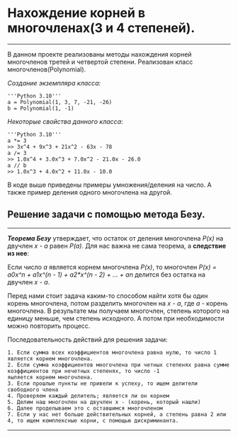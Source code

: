 # Нахождение корней в многочленах(3 и 4 степеней).
***
В данном проекте реализованы методы нахождения корней многочленов третей и четвертой степени. 
Реализован класс многочленов(Polynomial).

_Создание экземпляра класса:_

    '''Python 3.10'''
    a = Polynomial(1, 3, 7, -21, -26)
    b = Polynomial(1, -1)

_Некоторые свойства данного класса_:

    '''Python 3.10'''
    a *= 3 
    >> 3x^4 + 9x^3 + 21x^2 - 63x - 78
    a /= 3
    >> 1.0x^4 + 3.0x^3 + 7.0x^2 - 21.0x - 26.0
    a // b
    >> 1.0x^3 + 4.0x^2 + 11.0x - 10.0
    
В коде выше приведены примеры умножения/деления на число. А также пример деления одного многочлена на другой.

## Решение задачи с помощью метода Безу.
***

**_Теорема Безу_** утверждает, что остаток от деления многочлена _P(x)_ на двучлен _x - a_ равен _P(a)_. Для нас важна
не сама теорема, а **следствие из нее**:

Если число _a_ является корнем многочлена _P(x)_, то многочлен _P(x) = a0*x^n + a1*x^(n - 1) + a2*x^(n - 2) + ... + an_
делится без остатка на двучлен _x - a_.

Перед нами стоит задача каким-то способом найти хотя бы один корень многочлена, потом разделить многочлен на _x - a_,
где _а_ - корень многочлена. В результате мы получаем многочлен, степень которого на единицу меньше, чем степень исходного.
А потом при необходимости можно повторить процесс.

Последовательность действий для решения задачи:

    1. Если сумма всех коэффициентов многочлена равна нулю, то число 1 является корнем многочлена.
    2. Если сумма коэффициентов многочлена при четных степенях равна сумме коэффициентов при нечетных степенях, то число -1
    яыляется корнем многочлена.
    3. Если прошлые пункты не привели к успеху, то ищем делители свободного члена 
    4. Проверяем каждый делитель; является ли он корнем 
    5. Делим наш многочлен на двучлен x - (корень, который нашли) 
    6. Далее проделываем это с оставшимся многочленом  
    7. Если у нас нет больше действительных корней, а степень равна 2 или 4, то ищем комплексные корни, с помощью дискриминанта.

***